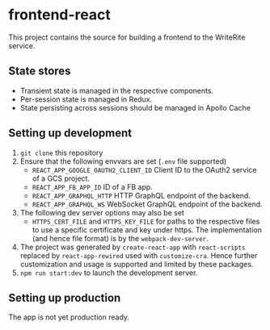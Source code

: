 # frontend-react

This project contains the source for building a frontend to the
WriteRite service.

## State stores

* Transient state is managed in the respective components.
* Per-session state is managed in Redux.
* State persisting across sessions should be managed in Apollo Cache

## Setting up development

1. `git clone` this repository
2. Ensure that the following envvars are set (`.env` file supported)
   * `REACT_APP_GOOGLE_OAUTH2_CLIENT_ID` Client ID to the OAuth2 service of a GCS project.
   * `REACT_APP_FB_APP_ID` ID of a FB app.
   * `REACT_APP_GRAPHQL_HTTP` HTTP GraphQL endpoint of the backend.
   * `REACT_APP_GRAPHQL_WS` WebSocket GraphQL endpoint of the backend.
3. The following dev server options may also be set
   * `HTTPS_CERT_FILE` and `HTTPS_KEY_FILE` for paths to the respective files to use a specific certificate and key under https. The implementation (and hence file format) is by the `webpack-dev-server`.
4. The project was generated by `create-react-app` with `react-scripts` replaced by `react-app-rewired` used with `customize-cra`. Hence further customization and usage is supported and limited by these packages.
5. `npm run start:dev` to launch the development server.

## Setting up production

The app is not yet production ready.
